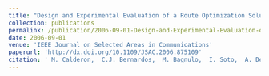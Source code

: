 ```yaml
---
title: "Design and Experimental Evaluation of a Route Optimization Solution for NEMO"
collection: publications
permalink: /publication/2006-09-01-Design-and-Experimental-Evaluation-of-a-Route-Optimization-Solution-for-NEMO
date: 2006-09-01
venue: 'IEEE Journal on Selected Areas in Communications'
paperurl: 'http://dx.doi.org/10.1109/JSAC.2006.875109'
citation: ' M. Calderon,  C.J. Bernardos,  M. Bagnulo,  I. Soto,  A. De, &quot;Design and Experimental Evaluation of a Route Optimization Solution for NEMO; IEEE Journal on Selected Areas in Communications, 2006.'
---
```

